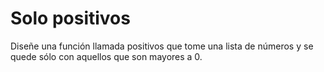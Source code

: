 # Solo positivos

Diseñe una función llamada positivos que tome una lista de números y se quede sólo con aquellos que son mayores a 0.